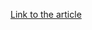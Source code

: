 [Link to the article](https://thehackernews.com/2024/12/researchers-uncover-4-month-cyberattack.html)
